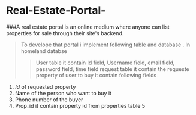# Real-Estate-Portal-

###A real estate portal is an online medium where anyone can list properties for sale through their site's backend. 
> To develope that portal i implement following table and database . In homeland databse
>> User table it  contain Id field, Username field, email field, password field, time field 
>>request table it contain the requeste property of user to buy it contain following fields
1. _Id_ of requested property
2. Name of the person who want to buy it
3. Phone number of the buyer
4. Prop_id it contain property id from properties table
5
